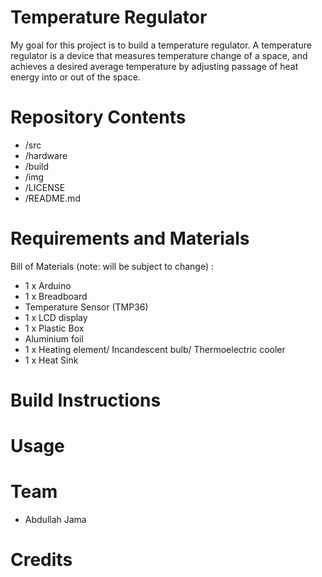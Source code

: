 # Temperature Regulator



My goal for this project is to build a temperature regulator. A temperature regulator is a device that measures temperature change of a space, and achieves a desired average temperature by adjusting passage of heat energy into or out of the space.

# Repository Contents

* /src
* /hardware
* /build
* /img
* /LICENSE
* /README.md

# Requirements and Materials

Bill of Materials (note: will be subject to change) :

* 1 x Arduino
* 1 x Breadboard
* Temperature Sensor (TMP36)
* 1 x LCD display
* 1 x Plastic Box 
* Aluminium foil
* 1 x Heating element/ Incandescent bulb/ Thermoelectric cooler
* 1 x Heat Sink

# Build Instructions

# Usage

# Team

* Abdullah Jama

# Credits
